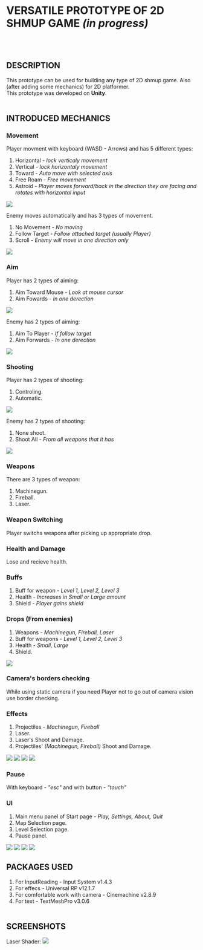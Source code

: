 # **VERSATILE PROTOTYPE OF 2D SHMUP GAME** *(in progress)*
<br><br>

## **DESCRIPTION**


This prototype can be used for building any type of 2D shmup game. Also (after adding some mechanics) for 2D platformer.<br>
This prototype was developed on **Unity**.
<br><br>

## **INTRODUCED MECHANICS**
### **Movement**
Player movment with keyboard (WASD - Arrows) and has 5 different types:  
1. Horizontal - *lock verticaly movement*
2. Vertical - *lock horizontaly movement*
3. Toward - *Auto move with selected axis*
4. Free Roam - *Free movement*
5. Astroid - *Player moves forward/back in the direction they are facing and rotates with horizontal input*

![](https://github.com/shakur-farit/Schmup-Prototype/blob/main/Screenshots/MovePlayer.jpg)

Enemy moves automatically and has 3 types of movement. 
1. No Movement - *No moving*
2. Follow Target - *Follow attached target (usually Player)*
3. Scroll - *Enemy will move in one direction only*

![](https://github.com/shakur-farit/Schmup-Prototype/blob/main/Screenshots/MoveEn.png)

### **Aim**
Player has 2 types of aiming:
1. Aim Toward Mouse - *Look at mouse cursor*
2. Aim Fowards - *In one derection*

![](https://github.com/shakur-farit/Schmup-Prototype/blob/main/Screenshots/AimPlayer.jpg)

Enemy has 2 types of aiming:
1. Aim To Player - *If follow target*
2. Aim Forwards - *In one derection*

![](https://github.com/shakur-farit/Schmup-Prototype/blob/main/Screenshots/AimEnem.jpg)

### **Shooting**
Player has 2 types of shooting: 
1. Controling.
2. Automatic.

![](https://github.com/shakur-farit/Schmup-Prototype/blob/main/Screenshots/ShootPlayer.jpg)
   
Enemy has 2 types of shooting:
1. None shoot.
2. Shoot All - *From all weapons that it has*

![](https://github.com/shakur-farit/Schmup-Prototype/blob/main/Screenshots/ShootEnemy.jpg)

### **Weapons**
There are 3 types of weapon:
1. Machinegun. 
2. Fireball.
3. Laser.

### **Weapon Switching**
Player switchs weapons after picking up appropriate drop.

### **Health and Damage**
Lose and recieve health.

### **Buffs**
1. Buff for weapon - *Level 1, Level 2, Level 3*
2. Health - *Increases in Small or Large amount*
3. Shield - *Player gains shield*

### **Drops (From enemies)**
1. Weapons - *Machinegun, Fireball, Laser*
2. Buff for weapons - *Level 1, Level 2, Level 3*
3. Health - *Small, Large*
4. Shield.

![](https://github.com/shakur-farit/Schmup-Prototype/blob/main/Screenshots/Drop.jpg)

### **Camera's borders checking**
While using static camera if you need Player not to go out of camera vision use border checking.

### **Effects**
1. Projectiles - *Machinegun, Fireball*
2. Laser.
3. Laser's Shoot and Damage.
4. Projectiles' *(Machinegun, Fireball)* Shoot and Damage.

![](https://github.com/shakur-farit/Schmup-Prototype/blob/main/Screenshots/MachinegunEffectsDamageAndShoot.jpg)
![](https://github.com/shakur-farit/Schmup-Prototype/blob/main/Screenshots/FireballShootEffect.jpg)
![](https://github.com/shakur-farit/Schmup-Prototype/blob/main/Screenshots/FireballDamageEffect.jpg)
![](https://github.com/shakur-farit/Schmup-Prototype/blob/main/Screenshots/Laser.jpg)

### **Pause**
With keyboard - *"esc"* and with button - *"touch"*

### **UI**
1. Main menu panel of Start page - *Play, Settings, About, Quit*
2. Map Selection page.
3. Level Selection page.
4. Pause panel.

![](https://github.com/shakur-farit/Schmup-Prototype/blob/main/Screenshots/MainMenu.jpg)
![](https://github.com/shakur-farit/Schmup-Prototype/blob/main/Screenshots/pause.jpg)
![](https://github.com/shakur-farit/Schmup-Prototype/blob/main/Screenshots/Map%20selection.jpg)
![](https://github.com/shakur-farit/Schmup-Prototype/blob/main/Screenshots/Level%20selection.jpg)

## **PACKAGES USED**
1. For InputReading - Input System v1.4.3
2. For effecs - Universal RP v12.1.7
3. For comfortable work with camera - Cinemachine v2.8.9
4. For text - TextMeshPro v3.0.6
<br><br>

## **SCREENSHOTS**

Laser Shader:
![](https://github.com/shakur-farit/Schmup-Prototype/blob/main/Screenshots/Laser%20shader.jpg)
